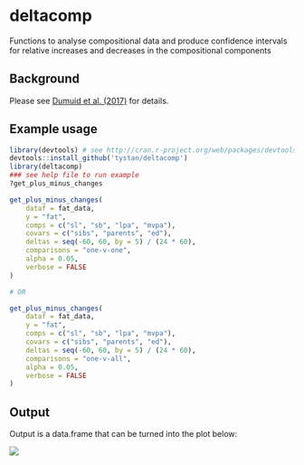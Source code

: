 # deltacomp
Functions to analyse compositional data and produce confidence intervals for relative increases and decreases in the compositional components

## Background
Please see [Dumuid et al. (2017)](https://doi.org/10.1177/0962280217710835) for details.

## Example usage

```R
library(devtools) # see http://cran.r-project.org/web/packages/devtools/README.html
devtools::install_github('tystan/deltacomp')
library(deltacomp)
### see help file to run example
?get_plus_minus_changes

get_plus_minus_changes(
    dataf = fat_data,
    y = "fat",
    comps = c("sl", "sb", "lpa", "mvpa"),
    covars = c("sibs", "parents", "ed"),
    deltas = seq(-60, 60, by = 5) / (24 * 60),
    comparisons = "one-v-one",
    alpha = 0.05,
    verbose = FALSE
)

# OR

get_plus_minus_changes(
    dataf = fat_data,
    y = "fat",
    comps = c("sl", "sb", "lpa", "mvpa"),
    covars = c("sibs", "parents", "ed"),
    deltas = seq(-60, 60, by = 5) / (24 * 60),
    comparisons = "one-v-all",
    alpha = 0.05,
    verbose = FALSE
)

```


## Output

Output is a data.frame that can be turned into the plot below:

![](https://github.com/tystan/deltacomp/blob/master/delta_comps.png)
